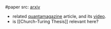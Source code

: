 #paper 
src: [arxiv](https://arxiv.org/abs/1701.01107)

- related [quantamagazine](https://www.quantamagazine.org/in-new-paradox-black-holes-appear-to-evade-heat-death-20230606/#comments) article, and its [video](https://www.youtube.com/watch?v=yLOHdW7dLug).
- is [[Church-Turing Thesis]] relevant here?
